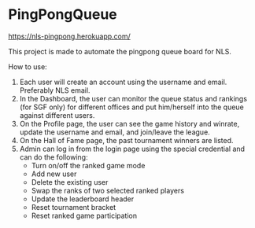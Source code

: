 # PingPongQueue

https://nls-pingpong.herokuapp.com/

This project is made to automate the pingpong queue board for NLS.

How to use:
1. Each user will create an account using the username and email. Preferably NLS email.
2. In the Dashboard, the user can monitor the queue status and rankings (for SGF only) for different offices and put him/herself into the queue against different users.
3. On the Profile page, the user can see the game history and winrate, update the username and email, and join/leave the league.
4. On the Hall of Fame page, the past tournament winners are listed.
5. Admin can log in from the login page using the special credential and can do the following:
   - Turn on/off the ranked game mode
   - Add new user
   - Delete the existing user
   - Swap the ranks of two selected ranked players
   - Update the leaderboard header
   - Reset tournament bracket
   - Reset ranked game participation
